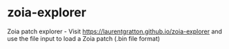 # zoia-explorer
Zoia patch explorer - Visit https://laurentgratton.github.io/zoia-explorer and use the file input to load a Zoia patch (.bin file format)
